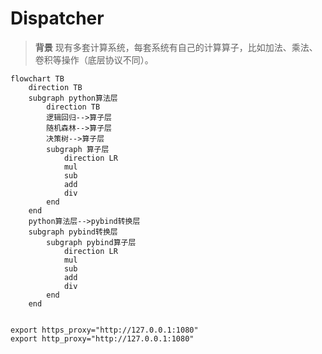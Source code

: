 # Dispatcher

> **背景** 现有多套计算系统，每套系统有自己的计算算子，比如加法、乘法、卷积等操作（底层协议不同）。

```mermaid
flowchart TB
    direction TB
    subgraph python算法层
        direction TB
        逻辑回归-->算子层
        随机森林-->算子层
        决策树-->算子层
        subgraph 算子层
            direction LR
            mul
            sub
            add
            div
        end
    end
    python算法层-->pybind转换层
    subgraph pybind转换层
        subgraph pybind算子层
            direction LR
            mul
            sub
            add
            div
        end
    end


```

```shell
export https_proxy="http://127.0.0.1:1080"
export http_proxy="http://127.0.0.1:1080"
```
